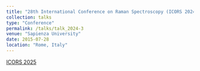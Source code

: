 ```yaml
---
title: "28th International Conference on Raman Spectroscopy (ICORS 2024)"
collection: talks
type: "Conference"
permalink: /talks/talk_2024-3
venue: "Sapienza University"
date: 2015-07-28
location: "Rome, Italy"
---
```


[ICORS 2025](https://icors2024.org/)
